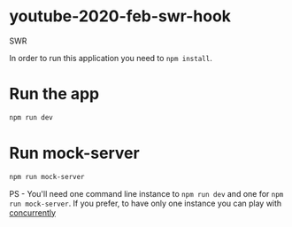 # youtube-2020-feb-swr-hook
SWR

In order to run this application you need to `npm install`.

# Run the app
```sh
npm run dev
```

# Run mock-server
```sh
npm run mock-server
```

PS - You'll need one command line instance to `npm run dev` and one for `npm run mock-server`. If you prefer, to have only one instance you can play with [concurrently](https://www.npmjs.com/package/concurrently)
